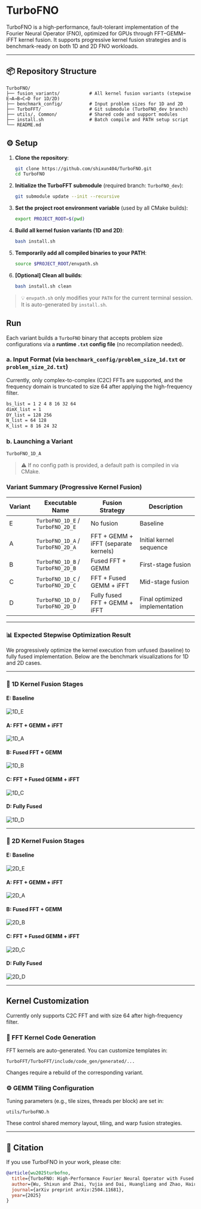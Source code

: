 # TurboFNO

TurboFNO is a high-performance, fault-tolerant implementation of the Fourier Neural Operator (FNO), optimized for GPUs through FFT–GEMM–iFFT kernel fusion. It supports progressive kernel fusion strategies and is benchmark-ready on both 1D and 2D FNO workloads.

---

## 📦 Repository Structure

```
TurboFNO/
├── fusion_variants/           # All kernel fusion variants (stepwise E→A→B→C→D for 1D/2D)
├── benchmark_config/          # Input problem sizes for 1D and 2D
├── TurboFFT/                  # Git submodule (TurboFNO_dev branch)
├── utils/, Common/            # Shared code and support modules
├── install.sh                 # Batch compile and PATH setup script
└── README.md
```

## ⚙️ Setup

1. **Clone the repository**:

   ```bash
   git clone https://github.com/shixun404/TurboFNO.git
   cd TurboFNO
   ```

2. **Initialize the TurboFFT submodule** (required branch: `TurboFNO_dev`):

   ```bash
   git submodule update --init --recursive
   ```

3. **Set the project root environment variable** (used by all CMake builds):

   ```bash
   export PROJECT_ROOT=$(pwd)
   ```

4. **Build all kernel fusion variants (1D and 2D)**:

   ```bash
   bash install.sh
   ```

5. **Temporarily add all compiled binaries to your PATH**:

   ```bash
   source $PROJECT_ROOT/envpath.sh
   ```

6. **\[Optional] Clean all builds**:

   ```bash
   bash install.sh clean
   ```

> 💡 `envpath.sh` only modifies your `PATH` for the current terminal session. It is auto-generated by `install.sh`.

## Run

Each variant builds a `TurboFNO` binary that accepts problem size configurations via a **runtime `.txt` config file** (no recompilation needed).

### a. Input Format (via `benchmark_config/problem_size_1d.txt` or `problem_size_2d.txt`)

Currently, only complex-to-complex (C2C) FFTs are supported, and the frequency domain is truncated to size 64 after applying the high-frequency filter.

```txt
bs_list = 1 2 4 8 16 32 64
dimX_list = 1
DY_list = 128 256
N_list = 64 128
K_list = 8 16 24 32
```

### b. Launching a Variant

```bash
TurboFNO_1D_A
```

> ⚠️ If no config path is provided, a default path is compiled in via CMake.


### Variant Summary (Progressive Kernel Fusion)

| Variant | Executable Name                   | Fusion Strategy                      | Description                    |
| ------- | --------------------------------- | ------------------------------------ | ------------------------------ |
| E       | `TurboFNO_1D_E` / `TurboFNO_2D_E` | No fusion                            | Baseline                       |
| A       | `TurboFNO_1D_A` / `TurboFNO_2D_A` | FFT + GEMM + iFFT (separate kernels) | Initial kernel sequence        |
| B       | `TurboFNO_1D_B` / `TurboFNO_2D_B` | Fused FFT + GEMM                     | First-stage fusion             |
| C       | `TurboFNO_1D_C` / `TurboFNO_2D_C` | FFT + Fused GEMM + iFFT              | Mid-stage fusion               |
| D       | `TurboFNO_1D_D` / `TurboFNO_2D_D` | Fully fused FFT + GEMM + iFFT        | Final optimized implementation |


---



### 📊 Expected Stepwise Optimization Result

We progressively optimize the kernel execution from unfused (baseline) to fully fused implementation.
Below are the benchmark visualizations for 1D and 2D cases.

---

### 🔷 1D Kernel Fusion Stages

#### E: Baseline
![1D_E](figs/1D_bar_E.png)

#### A: FFT + GEMM + iFFT
![1D_A](figs/1D_bar_A.png)

#### B: Fused FFT + GEMM
![1D_B](figs/1D_bar_B.png)

#### C: FFT + Fused GEMM + iFFT
![1D_C](figs/1D_bar_C.png)

#### D: Fully Fused
![1D_D](figs/1D_bar_D.png)

---

### 🔶 2D Kernel Fusion Stages

#### E: Baseline
![2D_E](figs/2D_bar_E.png)

#### A: FFT + GEMM + iFFT
![2D_A](figs/2D_bar_A.png)

#### B: Fused FFT + GEMM
![2D_B](figs/2D_bar_B.png)

#### C: FFT + Fused GEMM + iFFT
![2D_C](figs/2D_bar_C.png)

#### D: Fully Fused
![2D_D](figs/2D_bar_D.png)

---

## Kernel Customization

Currently only supports C2C FFT and with size 64 after high-frequency filter.

### 🧠 FFT Kernel Code Generation

FFT kernels are auto-generated. You can customize templates in:

```
TurboFFT/TurboFFT/include/code_gen/generated/...
```

Changes require a rebuild of the corresponding variant.

### ⚙️ GEMM Tiling Configuration

Tuning parameters (e.g., tile sizes, threads per block) are set in:

```
utils/TurboFNO.h
```

These control shared memory layout, tiling, and warp fusion strategies.

---


## 📖 Citation

If you use TurboFNO in your work, please cite:

```bibtex
@article{wu2025turbofno,
  title={TurboFNO: High-Performance Fourier Neural Operator with Fused FFT-GEMM-iFFT on GPU},
  author={Wu, Shixun and Zhai, Yujia and Dai, Huangliang and Zhao, Hairui and Zhu, Yue and Hu, Haiyang and Chen, Zizhong},
  journal={arXiv preprint arXiv:2504.11681},
  year={2025}
}
```
